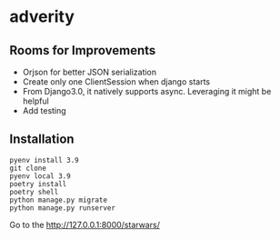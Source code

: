 # adverity
## Rooms for Improvements
- Orjson for better JSON serialization
- Create only one ClientSession when django starts
- From Django3.0, it natively supports async. Leveraging it might be helpful
- Add testing

## Installation
```shell
pyenv install 3.9
git clone
pyenv local 3.9
poetry install
poetry shell
python manage.py migrate
python manage.py runserver
```

Go to the http://127.0.0.1:8000/starwars/
